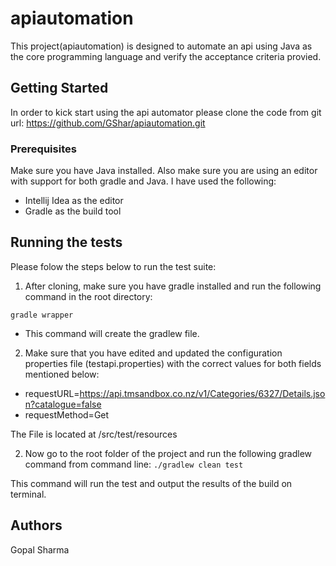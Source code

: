 
# apiautomation
This project(apiautomation) is designed to automate an api using Java as the core programming language and verify the acceptance criteria provied.

## Getting Started
In order to kick start using the api automator please clone the code from git url:
https://github.com/GShar/apiautomation.git

### Prerequisites

Make sure you have Java installed.
Also make sure you are using an editor with support for both gradle and Java.
I have used the following:
* Intellij Idea as the editor
* Gradle as the build tool


## Running the tests
Please folow the steps below to run the test suite:
1. After cloning, make sure you have gradle installed and run the following command in the root directory:

 `gradle wrapper`

 * This command will create the gradlew file.


2. Make sure that you have edited and updated the configuration properties file (testapi.properties) with the correct values for both fields mentioned below:

* requestURL=https://api.tmsandbox.co.nz/v1/Categories/6327/Details.json?catalogue=false
* requestMethod=Get

The File is located at <RootFolder>/src/test/resources

2. Now go to the root folder of the project and run the following gradlew command from command line:
`./gradlew clean test`

This command will run the test and output the results of the build on terminal.

## Authors
Gopal Sharma




